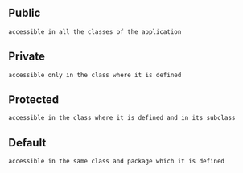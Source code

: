 ## Public
```
accessible in all the classes of the application  
```
## Private
```
accessible only in the class where it is defined
```
## Protected 
```
accessible in the class where it is defined and in its subclass
```
## Default 
```
accessible in the same class and package which it is defined
```
